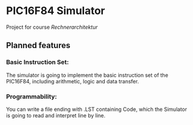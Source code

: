 # PIC16F84 Simulator
 Project for course *Rechnerarchitektur*

## Planned features 
### Basic Instruction Set:
   The simulator is going to implement the basic instruction set of the PIC16F84, including arithmetic, logic and data transfer.
### Programmability:
   You can write a file ending with .LST containing Code, which the Simulator is going to read and interpret line by line.
